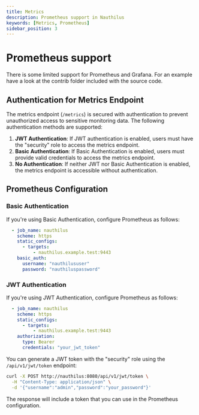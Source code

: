 ```yaml
---
title: Metrics
description: Prometheus support in Nauthilus
keywords: [Metrics, Prometheus]
sidebar_position: 3
---
```

# Prometheus support

There is some limited support for Prometheus and Grafana. For an example have a look at the contrib folder included with
the source code.

## Authentication for Metrics Endpoint

The metrics endpoint (`/metrics`) is secured with authentication to prevent unauthorized access to sensitive monitoring data. The following authentication methods are supported:

1. **JWT Authentication**: If JWT authentication is enabled, users must have the "security" role to access the metrics endpoint.
2. **Basic Authentication**: If Basic Authentication is enabled, users must provide valid credentials to access the metrics endpoint.
3. **No Authentication**: If neither JWT nor Basic Authentication is enabled, the metrics endpoint is accessible without authentication.

## Prometheus Configuration

### Basic Authentication

If you're using Basic Authentication, configure Prometheus as follows:

```yaml
  - job_name: nauthilus
    scheme: https
    static_configs:
      - targets:
          - nauthilus.example.test:9443
    basic_auth:
      username: "nauthilususer"
      password: "nauthiluspassword"
```

### JWT Authentication

If you're using JWT Authentication, configure Prometheus as follows:

```yaml
  - job_name: nauthilus
    scheme: https
    static_configs:
      - targets:
          - nauthilus.example.test:9443
    authorization:
      type: Bearer
      credentials: "your_jwt_token"
```

You can generate a JWT token with the "security" role using the `/api/v1/jwt/token` endpoint:

```bash
curl -X POST http://nauthilus:8080/api/v1/jwt/token \
  -H "Content-Type: application/json" \
  -d '{"username":"admin","password":"your_password"}'
```

The response will include a token that you can use in the Prometheus configuration.
